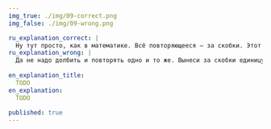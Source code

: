 ```yaml
---
img_true: ./img/09-correct.png
img_false: ./img/09-wrong.png

ru_explanation_correct: |
  Ну тут просто, как в математике. Всё повторяющееся — за скобки. Этот прием не всегда очевиден, но [Бирман объяснил чё и как](https://bureau.ru/bb/soviet/20160809/).
ru_explanation_wrong: |
  Да не надо долбить и повторять одно и то же. Вынеси за скобки единицу измерения: будет меньше мусора, а смысл не потеряется. Вот тебе [объяснение Бирмана](https://bureau.ru/bb/soviet/20160809/), если не веришь   
  
en_explanation_title:
  TODO
en_explanation:
  TODO
  
published: true
---
```



